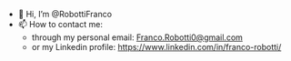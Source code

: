 - 👋 Hi, I’m @RobottiFranco
- 📫 How to contact me: 
    - through my personal email: Franco.Robotti0@gmail.com
    - or my Linkedin profile: https://www.linkedin.com/in/franco-robotti/
